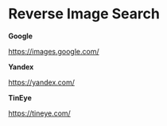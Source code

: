 # Reverse Image Search

**Google**

https://images.google.com/

**Yandex**

https://yandex.com/

**TinEye**

https://tineye.com/